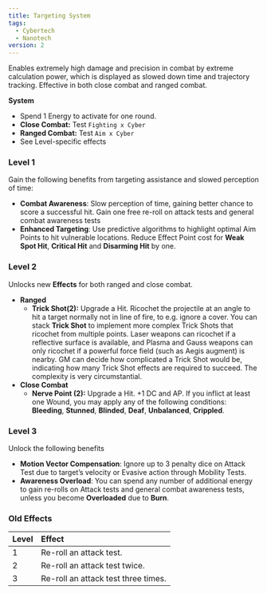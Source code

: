 ```yaml
---
title: Targeting System
tags:
  - Cybertech
  - Nanotech
version: 2
---
```

Enables extremely high damage and precision in combat by extreme calculation power, which is displayed as slowed down time and trajectory tracking. Effective in both close combat and ranged combat.

**System**
- Spend 1 Energy to activate for one round.
- **Close Combat:** Test `Fighting x Cyber`
- **Ranged Combat:** Test `Aim x Cyber`
- See Level-specific effects

### Level 1
Gain the following benefits from targeting assistance and slowed perception of time:

- **Combat Awareness**: Slow perception of time, gaining better chance to score a successful hit. Gain one free re-roll on attack tests and general combat awareness tests
- **Enhanced Targeting**: Use predictive algorithms to highlight optimal Aim Points to hit vulnerable locations. Reduce Effect Point cost for **Weak Spot Hit**, **Critical Hit** and **Disarming Hit** by one.

### Level 2
Unlocks new **Effects** for both ranged and close combat.

- **Ranged**
	- **Trick Shot(2):** Upgrade a Hit. Ricochet the projectile at an angle to hit a target normally not in line of fire, to e.g. ignore a cover. You can stack **Trick Shot** to implement more complex Trick Shots that ricochet from multiple points. Laser weapons can ricochet if a reflective surface is available, and Plasma and Gauss weapons can only ricochet if a powerful force field (such as Aegis augment) is nearby. GM can decide how complicated a Trick Shot would be, indicating how many Trick Shot effects are required to succeed. The complexity is very circumstantial.
- **Close Combat**
	- **Nerve Point (2):** Upgrade a Hit. +1 DC and AP. If you inflict at least one Wound, you may apply any of the following conditions: **Bleeding**, **Stunned**, **Blinded**, **Deaf**, **Unbalanced**, **Crippled**.

### Level 3
Unlock the following benefits

- **Motion Vector Compensation**: Ignore up to 3 penalty dice on Attack Test due to target’s velocity or Evasive action through Mobility Tests.
- **Awareness Overload**: You can spend any number of additional energy to gain re-rolls on Attack tests and general combat awareness tests, unless you become **Overloaded** due to **Burn**.

### Old Effects

| Level | Effect                              |
|:----- |:----------------------------------- |
| 1     | Re-roll an attack test.             |
| 2     | Re-roll an attack test twice.       |
| 3     | Re-roll an attack test three times. |
